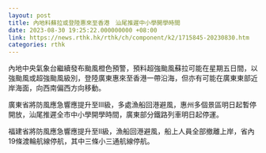 ```yaml
---
layout: post
title: 內地料蘇拉或登陸惠來至香港　汕尾推遲中小學開學時間
date: 2023-08-30 19:25:22.000000000 +08:00
link: https://news.rthk.hk/rthk/ch/component/k2/1715845-20230830.htm
categories: rthk
---
```


內地中央氣象台繼續發布颱風橙色預警，預料超強颱風蘇拉可能在星期五日間，以強颱風或超強颱風級別，登陸廣東惠來至香港一帶沿海，但亦有可能在廣東東部近岸海面，向西南偏西方向移動。

廣東省將防風應急響應提升至III級，多處漁船回港避風，惠州多個景區明日起暫停開放，汕尾推遲全市中小學開學時間，廣東部分鐵路列車明日起停運。

福建省將防風應急響應提升至II級，漁船回港避風，船上人員全部撤離上岸，省內19條渡輪航線停航，其中三條小三通航線停航。
